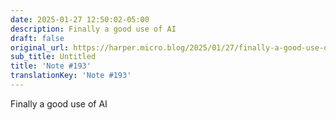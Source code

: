 ```yaml
---
date: 2025-01-27 12:50:02-05:00
description: Finally a good use of AI
draft: false
original_url: https://harper.micro.blog/2025/01/27/finally-a-good-use-of.html
sub_title: Untitled
title: 'Note #193'
translationKey: 'Note #193'
---
```


Finally a good use of AI